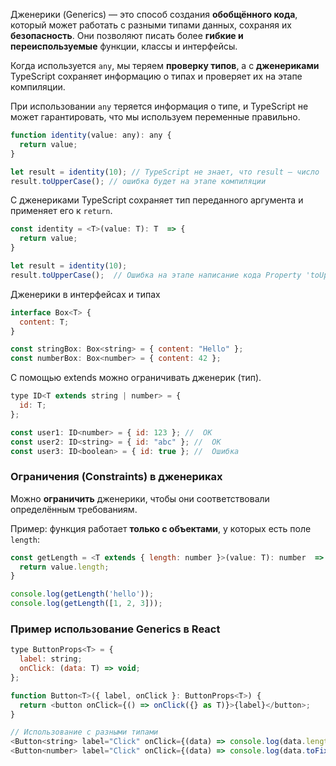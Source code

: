 Дженерики (Generics)  — это способ создания **обобщённого кода**, который может работать с разными типами данных, сохраняя их **безопасность**. Они позволяют писать более **гибкие и переиспользуемые** функции, классы и интерфейсы.

Когда используется `any`, мы теряем **проверку типов**, а с **дженериками** TypeScript сохраняет информацию о типах и проверяет их на этапе компиляции.

При использовании `any` теряется информация о типе, и TypeScript не может гарантировать, что мы используем переменные правильно.

```js
function identity(value: any): any {
  return value;
}

let result = identity(10); // TypeScript не знает, что result — число
result.toUpperCase(); // ошибка будет на этапе компиляции
```

С дженериками TypeScript сохраняет тип переданного аргумента и применяет его к `return`.

```js
const identity = <T>(value: T): T  => {
  return value;
}

let result = identity(10);
result.toUpperCase();  // Ошибка на этапе написание кода Property 'toUpperCase' does not exist on type 'number'.
```

Дженерики в интерфейсах и типах 

```js
interface Box<T> {
  content: T;
}

const stringBox: Box<string> = { content: "Hello" };
const numberBox: Box<number> = { content: 42 };
```

С помощью extends можно ограничивать дженерик (тип).

```js
type ID<T extends string | number> = {
  id: T;
};

const user1: ID<number> = { id: 123 }; //  ОК
const user2: ID<string> = { id: "abc" }; //  ОК
const user3: ID<boolean> = { id: true }; //  Ошибка
```


### Ограничения (Constraints) в дженериках

Можно **ограничить** дженерики, чтобы они соответствовали определённым требованиям.

Пример: функция работает **только с объектами**, у которых есть поле `length`:

```js
const getLength = <T extends { length: number }>(value: T): number  => {
  return value.length;
}

console.log(getLength('hello'));
console.log(getLength([1, 2, 3]));
```


### Пример использование Generics в React

```js
type ButtonProps<T> = {
  label: string;
  onClick: (data: T) => void;
};

function Button<T>({ label, onClick }: ButtonProps<T>) {
  return <button onClick={() => onClick({} as T)}>{label}</button>;
}

// Использование с разными типами
<Button<string> label="Click" onClick={(data) => console.log(data.length)} />;
<Button<number> label="Click" onClick={(data) => console.log(data.toFixed(2))} />;
```